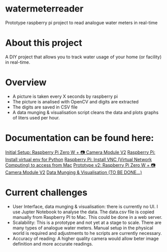# watermeterreader
Prototype raspberry pi project to read analogue water meters in real-time

# About this project
A DIY project that allows you to track water usage of your home (or facility) in real-time.

# Overview
- A picture is taken every X seconds by raspberry pi
- The picture is analised with OpenCV and digits are extracted
- The digits are saved in CSV file
- A data munging & visualisation script cleans the data and plots graphs of liters used per hour.

# Documentation can be found here:

[Initial Setup: Raspberry Pi Zero W + 📷 Camera Module V2](https://www.notion.so/Initial-Setup-Raspberry-Pi-Zero-W-Camera-Module-V2-804b0005f1f042e094ff3412941c86d1)
[Raspberry Pi: Install virtual env for Python](https://www.notion.so/Raspberry-Pi-Install-virtual-env-for-Python-ef04a7a80c4d4a08a23c2ed14822aa38)
[Raspberry Pi: Install VNC (Virtual Network Computing) to access from Mac](https://www.notion.so/Raspberry-Pi-Install-VNC-Virtual-Network-Computing-to-access-from-Mac-b58ce36f229243d0834ebfec9fd9194c)
[Prototype v2: Raspberry Pi Zero W + 📷 Camera Module V2](https://www.notion.so/Prototype-v2-Raspberry-Pi-Zero-W-Camera-Module-V2-bf881f63faac436d9354521077ed2290)
[Data Munging & Visualisation (TO BE DONE…)](https://www.notion.so/Data-Munging-Visualisation-TO-BE-DONE-aefbbb97911d456bab190dc51b41b910)

# Current challenges
- User Interface, data munging & visualisation: there is currently no UI. I use Jupter Notebook to analyse the data. The data.csv file is copied manually from Raspberry PI to Mac. This could be done in a web server.
- Scalability: This is a prototype and not yet at a stage to scale. There are many types of analogue water meters. Manual setup in the physical world is required and adjustments to he scripts are currently necessary. 
- Accuracy of reading: A higher quality camera would allow beter image definition and more accurate readings.
